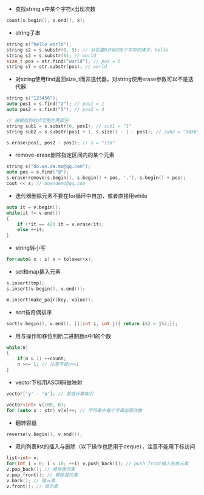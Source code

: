* 查找string s中某个字符x出现次数
```cpp
count(s.begin(), s.end(), x);
```
* string子串
```cpp
string s("hello world");
string s2 = s.substr(0, 5); // 从位置0开始的5个字符的拷贝，hello
string s3 = s.substr(6); // world
size_t pos = str.find("world"); // pos = 6
string s7 = str.substr(pos); // world
```
* 对string使用find返回size_t而非迭代器，对string使用erase参数可以不是迭代器
```cpp
string s("123456");
auto pos1 = s.find("2"); // pos1 = 1
auto pos2 = s.find("5"); // pos2 = 4

// 根据找到的点切割为两部分
string sub1 = s.substr(0, pos1); // sub1 = "1"
string sub2 = s.substr(pos1 + 1, s.size() - 1 - pos1); // sub2 = "3456"

s.erase(pos1, pos2 - pos1); // s = "156"
```
* remove-erase删除指定区间内的某个元素
```cpp
string s("do.wn.de.mo@qq.com");
auto pos = s.find("@");
s.erase(remove(s.begin(), s.begin() + pos, '.'), s.begin() + pos);
cout << s; // downdemo@qq.com
```
* 迭代器删除元素不要在for循环中自加，或者直接用while
```cpp
auto it = v.begin();
while(it != v.end())
{
    if (*it == 42) it = v.erase(it);
    else ++it;
}
```
* string转小写
```cpp
for(auto& x : s) x = tolower(x);
```
* set和map插入元素
```cpp
s.insert(tmp);
s.insert(v.begin(), v.end());

m.insert(make_pair(key, value));
```
* sort按奇偶排序
```cpp
sort(v.begin(), v.end(), [](int i, int j){ return i%2 < j%2;});
```
* 用与操作和移位判断二进制数n中1的个数
```cpp
while(n)
{
    if(n & 1) ++count;
    n >>= 1; // 注意不是n>>1
}
```
* vector下标用ASCII码做映射
```cpp
vector['y' - 'a']; // 差值计算索引

vector<int> v(100, 0);
for (auto x : str) v[x]++; // 字符串中每个字母出现次数
```
* 翻转容器
```cpp
reverse(v.begin(), v.end());
```
* 双向列表list的插入与删除（以下操作也适用于deque），注意不能用下标访问
```cpp
list<int> v;
for(int i = 0; i < 10; ++i) v.push_back(i); // push_front插入到首元素
v.pop_back(); // 移除尾元素
v.pop_front(); // 移除首元素 
v.back(); // 尾元素
v.front(); // 首元素
```
